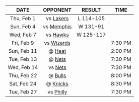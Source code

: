 |    DATE     |              OPPONENT              |  RESULT   |  TIME   |
|:-----------:|:----------------------------------:|:---------:|:-------:|
| Thu, Feb 1  |       vs [Lakers](/r/lakers)       | L 114-105 |         |
| Sun, Feb 4  | vs [Memphis](/r/memphisgrizzlies)  | W 131-91  |         |
| Wed, Feb 7  |    vs [Hawks](/r/AtlantaHawks)     | W 125-117 |         |
| Fri, Feb 9  | vs [Wizards](/r/washingtonwizards) |           | 7:30 PM |
| Sun, Feb 11 |         @ [Heat](/r/heat)          |           | 2:00 PM |
| Tue, Feb 13 |        @ [Nets](/r/GoNets)         |           | 7:30 PM |
| Wed, Feb 14 |        vs [Nets](/r/GoNets)        |           | 7:30 PM |
| Thu, Feb 22 |     @ [Bulls](/r/chicagobulls)     |           | 8:00 PM |
| Sat, Feb 24 |      @ [Knicks](/r/NYKnicks)       |           | 8:30 PM |
| Tue, Feb 27 |       vs [Philly](/r/sixers)       |           | 7:30 PM |